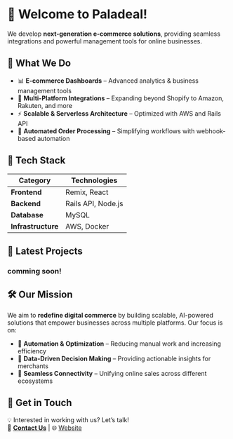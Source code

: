 # 🚀 Welcome to Paladeal!

We develop **next-generation e-commerce solutions**, providing seamless integrations and powerful management tools for online businesses.

## 🌟 What We Do
- 📊 **E-commerce Dashboards** – Advanced analytics & business management tools
- 🔗 **Multi-Platform Integrations** – Expanding beyond Shopify to Amazon, Rakuten, and more
- ⚡ **Scalable & Serverless Architecture** – Optimized with AWS and Rails API
- 🤝 **Automated Order Processing** – Simplifying workflows with webhook-based automation

## 🔧 Tech Stack
| **Category**    | **Technologies** |
|---------------|----------------|
| **Frontend**  | Remix, React |
| **Backend**   | Rails API, Node.js |
| **Database**  | MySQL |
| **Infrastructure** | AWS, Docker|

## 🚀 Latest Projects
### comming soon!

## 🛠 Our Mission
We aim to **redefine digital commerce** by building scalable, AI-powered solutions that empower businesses across multiple platforms. Our focus is on:
- 🚀 **Automation & Optimization** – Reducing manual work and increasing efficiency
- 🎯 **Data-Driven Decision Making** – Providing actionable insights for merchants
- 🤝 **Seamless Connectivity** – Unifying online sales across different ecosystems

## 📢 Get in Touch
💡 Interested in working with us? Let’s talk!  
📧 **[Contact Us](developer@paladeal.com)** | 🌐 [Website](https://paladeal.jp)  
